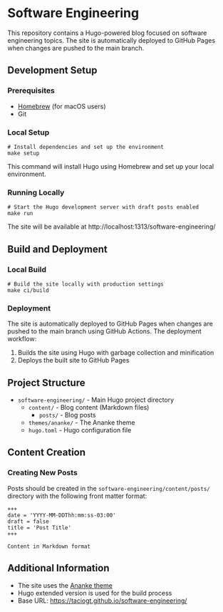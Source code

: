 # Software Engineering

This repository contains a Hugo-powered blog focused on software engineering topics. The site is automatically deployed to GitHub Pages when changes are pushed to the main branch.

## Development Setup

### Prerequisites

- [Homebrew](https://brew.sh/) (for macOS users)
- Git

### Local Setup

```shell
# Install dependencies and set up the environment
make setup
```

This command will install Hugo using Homebrew and set up your local environment.

### Running Locally

```shell
# Start the Hugo development server with draft posts enabled
make run
```

The site will be available at http://localhost:1313/software-engineering/

## Build and Deployment

### Local Build

```shell
# Build the site locally with production settings
make ci/build
```

### Deployment

The site is automatically deployed to GitHub Pages when changes are pushed to the main branch using GitHub Actions. The deployment workflow:

1. Builds the site using Hugo with garbage collection and minification
2. Deploys the built site to GitHub Pages

## Project Structure

- `software-engineering/` - Main Hugo project directory
  - `content/` - Blog content (Markdown files)
    - `posts/` - Blog posts
  - `themes/ananke/` - The Ananke theme
  - `hugo.toml` - Hugo configuration file

## Content Creation

### Creating New Posts

Posts should be created in the `software-engineering/content/posts/` directory with the following front matter format:

```
+++
date = 'YYYY-MM-DDThh:mm:ss-03:00'
draft = false
title = 'Post Title'
+++

Content in Markdown format
```

## Additional Information

- The site uses the [Ananke theme](https://github.com/theNewDynamic/gohugo-theme-ananke)
- Hugo extended version is used for the build process
- Base URL: https://taciogt.github.io/software-engineering/
